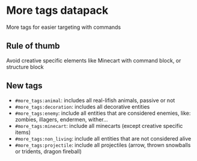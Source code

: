 # More tags datapack

More tags for easier targeting with commands

## Rule of thumb

Avoid creative specific elements like Minecart with command block, or structure block

## New tags

- `#more_tags:animal`: includes all real-lifish animals, passive or not
- `#more_tags:decoration`: includes all decorative entities
- `#more_tags:enemy`: include all entities that are considered enemies, like: zombies, illagers, endermen, wither...
- `#more_tags:minecart`: include all minecarts (except creative specific items)
- `#more_tags:non_living`: include all entities that are not considered alive
- `#more_tags:projectile`: include all projectiles (arrow, thrown snowballs or tridents, dragon fireball)
